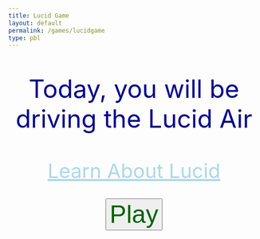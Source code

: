 ```yaml
---
title: Lucid Game
layout: default 
permalink: /games/lucidgame
type: pbl
---
```


<p style="text-align: center; font-size: 50px; color: darkblue;">Today, you will be driving the Lucid Air</p>
<div style="text-align:center;">
  <a style="font-size: 40px; color: lightblue; display:inline-block; width:100%;" href="{{site.baseurl}}/lucidinfo">Learn About Lucid</a>
</div>
<br>
<div style="text-align:center;">

<button style="text-align: center; font-size: 50px; color: darkgreen;" id="playButton">Play</button>

<div id="gridContainer" style="display: none;">
  <div class="grid-cell"></div>
  <div class="grid-cell"></div>
  <div id="parkHere" style="color: white;" class="grid-cell">Park Here</div>
  <div class="grid-cell"></div>
  <div class="grid-cell"></div>
  <div class="grid-cell"></div>
  <div class="grid-cell"></div>
  <div class="grid-cell"></div>
  <div class="grid-cell"></div>
</div>
<img id="draggableImage" src="https://firestorm0986.github.io/frontend-proj/images/lucidcar.webp" draggable="true" style="display: none;">
<a id="Info" style="font-size: 40px; color: lightblue; display:inline-block; width:100%; display: none;" href="{{site.baseurl}}/info/charge">Get information about charging times</a>
<div id="question" style="display: none;">
  <p style="text-align: center; font-size: 30px; color: darkblue;">How long will it take to charge the Lucid Air?</p>
  <br>
<form>
  <label style="width: 50px; height: 50px; margin: 0 auto; color: blue;" for="input">Enter your prediction (in minutes): </label>
  <br>
  <input type="number" id="input" name="input" style="margin-bottom: 20px;">
  <br>
  <button type="submit" id="submitButton" style="text-align: center; font-size: 25px; color: lightblue; display: none; margin: 20px auto 0;">Submit</button>
</form>
</div>

<style>
  #gridContainer {
    display: grid;
    grid-template-columns: repeat(3, 1fr);
    grid-template-rows: repeat(3, 1fr);
    width: 666px;
    height: 666px;
    background-color: black;
    margin: 0 auto;
  }

  .grid-cell {
    border: 1px solid white;
    width: 222px;
    height: 222px;
  }

  #draggableImage {
    width: 200px;
    height: 200px;
    margin: 0 auto;
  }
</style>

<script>
  const playButton = document.getElementById("playButton");
  const gridContainer = document.getElementById("gridContainer");
  const draggableImage = document.getElementById("draggableImage");
  const question = document.getElementById("question");
  const parkHere = document.getElementById("parkHere");

  playButton.addEventListener("click", function() {
    gridContainer.style.display = "grid";
    draggableImage.style.display = "block";
  });

  draggableImage.addEventListener("dragstart", function(event) {
    event.dataTransfer.setData("text", event.target.id);
  });

  parkHere.addEventListener("dragover", function(event) {
    event.preventDefault();
  });
parkHere.addEventListener("drop", function(event) {
  event.preventDefault();
  const data = event.dataTransfer.getData("text");
  event.target.appendChild(document.getElementById(data));
  question.style.display = "block";
  const percentage_list = [
    {"00": "588"},
    {"10": "529"},
    {"20": "471"},
    {"30": "412"},
    {"40": "353"},
    {"50": "294"},
    {"60": "235"},
    {"70": "176"},
    {"80": "118"},
    {"90": "59"}
  ];
  const randomIndex = Math.floor(Math.random() * percentage_list.length);
  const randomKey = Object.keys(percentage_list[randomIndex])[0];
  let randomPercentage;
  if (randomKey === "00") {
    randomPercentage = "0";
    ans = 588;
  } else if (randomKey === "10") {
    randomPercentage = randomKey;
    ans = 529;
  } else if (randomKey === "20") {
    randomPercentage = randomKey;
    ans = 471;
  } else if (randomKey === "30") {
    randomPercentage = randomKey;
    ans = 412;
  } else if (randomKey === "40") {
    randomPercentage = randomKey;
    ans = 353;
  } else if (randomKey === "50") {
    randomPercentage = randomKey;
    ans = 294;
  } else if (randomKey === "60") {
    randomPercentage = randomKey;
    ans = 235;
  } else if (randomKey === "70") {
    randomPercentage = randomKey;
    ans = 176;
  } else if (randomKey === "80") {
    randomPercentage = randomKey;
    ans = 118;
  } else if (randomKey === "90") {
    randomPercentage = randomKey;
    ans = 50;
  }
  const message = document.createElement("p");
  message.textContent = "The car is at " + randomPercentage + "%";
  question.insertBefore(message, question.firstChild);
  });

  const submitButton = document.getElementById("submitButton");
  submitButton.style.display = "block";
  submitButton.addEventListener("click", function(event) {
    event.preventDefault();
    const input = parseInt(document.getElementById("input").value);
    if (isNaN(input)) {
      alert("Please enter a valid number.");
      message.textContent = "Please enter a number";
      return;
    }
    const score = 1000 - Math.abs(ans - input);
    const scoreText = document.createElement("p");
    scoreText.textContent = "You scored: " + score + " points";
    submitButton.parentNode.insertBefore(scoreText, submitButton.nextSibling);
    submitButton.style.display = "none";
    const Info = document.getElementById("Info");
    Info.style.display = "block";
  });
</script>
</div>


